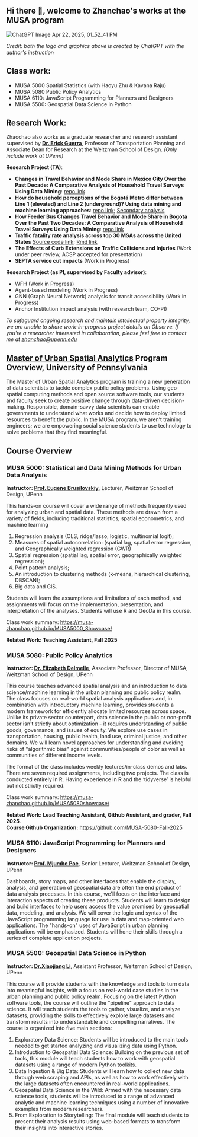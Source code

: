 ## Hi there 👋, welcome to Zhanchao's works at the MUSA program

![ChatGPT Image Apr 22, 2025, 01_52_41 PM](https://github.com/user-attachments/assets/5fbd2ed5-3c51-481e-8e43-d583d9813cf3)

*Credit: both the logo and graphics above is created by ChatGPT with the author's instruction*

## Class work:
- MUSA 5000 Spatial Statistics (with Haoyu Zhu & Kavana Raju)
- MUSA 5080 Public Policy Analytics
- MUSA 6110: JavaScript Programming for Planners and Designers
- MUSA 5500: Geospatial Data Science in Python

## Research Work:
Zhaochao also works as a graduate researcher and research assistant supervised by [**Dr. Erick Guerra**](https://www.design.upenn.edu/people/erick-guerra), Professor of Transportation Planning and Associate Dean for Research at the Weitzman School of Design. *(Only include work at UPenn)*

**Research Project (TA)**:
- **Changes in Travel Behavior and Mode Share in Mexico City Over the Past Decade: A Comparative Analysis of Household Travel Surveys Using Data Mining**: [repo link](https://github.com/MUSA-Zhanchao/Mexico-City-survey-comp)
- **How do household perceptions of the Bogotá Metro differ between Line 1 (elevated) and Line 2 (underground)? Using data mining and machine learning approaches**: [repo link](https://github.com/MUSA-Zhanchao/explortary-metro/tree/main); [Secondary analysis](https://github.com/MUSA-Zhanchao/Bogota-Travel-Survey-Analysis)
- **How Feeder Bus Changes Travel Behavior and Mode Share in Bogota Over the Past Two Decades: A Comparative Analysis of Household Travel Surveys Using Data Mining**: [repo link](https://github.com/MUSA-Zhanchao/Bogota-travel-survey-comp)
- **Traffic fatality rate analysis across top 30 MSAs across the United States** [Source code link](https://github.com/MUSA-Zhanchao/FARS); [Rmd link](https://github.com/MUSA-Zhanchao/FARS_RMarkdown)
- **The Effects of Curb Extensions on Traffic Collisions and Injuries** (Work under peer review, ACSP accepted for presentation)
- **SEPTA service cut impacts** (Work in Progress)

**Research Project (as PI, supervised by Faculty advisor)**:
- WFH (Work in Progress)
- Agent-based modeling (Work in Progress)
- GNN (Graph Neural Network) analysis for transit accessibility (Work in Progress)
- Anchor Institution impact analysis (with research team, CO-PI)
  
*To safeguard ongoing research and maintain intellectual property integrity, we are unable to share work-in-progress project details on Observe. If you're a researcher interested in collaboration, please feel free to contact me at zhanchao@upenn.edu*

## [Master of Urban Spatial Analytics](https://www.design.upenn.edu/urban-spatial-analytics) Program Overview, University of Pennsylvania

The Master of Urban Spatial Analytics program is training a new generation of data scientists to tackle complex public policy problems. Using geo-spatial computing methods and open source software tools, our students and faculty seek to create positive change through data-driven decision-making. Responsible, domain-savvy data scientists can enable governments to understand what works and decide how to deploy limited resources to benefit the public. In the MUSA program, we aren’t training engineers; we are empowering social science students to use technology to solve problems that they find meaningful.

## Course Overview

### MUSA 5000: Statistical and Data Mining Methods for Urban Data Analysis
**Instructor: [Prof. Eugene Brusilovskiy](https://www.design.upenn.edu/people/eugene-brusilovskiy)**, Lecturer, Weitzman School of Design, UPenn

This hands-on course will cover a wide range of methods frequently used for analyzing urban and spatial data. These methods are drawn from a variety of fields, including traditional statistics, spatial econometrics, and machine learning
1) Regression analysis (OLS, ridge/lasso, logistic, multinomial logit);
2) Measures of spatial autocorrelation: (spatial lag, spatial error regression, and Geographically weighted regression (GWR)
3) Spatial regression (spatial lag, spatial error, geographically weighted regression);
4) Point pattern analysis;
5) An introduction to clustering methods (k-means, hierarchical clustering, DBSCAN);
6) Big data and GIS.

Students will learn the assumptions and limitations of each method, and assignments will focus on the implementation, presentation, and interpretation of the analyses. Students will use R and GeoDa in this course.

Class work summary: https://musa-zhanchao.github.io/MUSA5000_Showcase/

**Related Work: Teaching Assistant, Fall 2025**

### MUSA 5080: Public Policy Analytics
**Instructor: [Dr. Elizabeth Delmelle](https://www.design.upenn.edu/people/elizabeth-delmelle)**, Associate Professor, Director of MUSA, Weitzman School of Design, UPenn

This course teaches advanced spatial analysis and an introduction to data science/machine learning in the urban planning and public policy realm. The class focuses on real-world spatial analysis applications and, in combination with introductory machine learning, provides students a modern framework for efficiently allocate limited resources across space. Unlike its private sector counterpart, data science in the public or non-profit sector isn't strictly about optimization - it requires understanding of public goods, governance, and issues of equity. We explore use cases in transportation, housing, public health, land use, criminal justice, and other domains. We will learn novel approaches for understanding and avoiding risks of "algorithmic bias" against communities/people of color as well as communities of different income levels.

The format of the class includes weekly lectures/in-class demos and labs. There are seven required assignments, including two projects. The class is conducted entirely in R. Having experience in R and the ‘tidyverse’ is helpful but not strictly required.

Class work summary: https://musa-zhanchao.github.io/MUSA5080showcase/

**Related Work: Lead Teaching Assistant, Github Assistant, and grader, Fall 2025**. <br>
**Course Github Organization:** https://github.com/MUSA-5080-Fall-2025

### MUSA 6110: JavaScript Programming for Planners and Designers
**Instructor: [Prof. Mjumbe Poe](https://www.design.upenn.edu/people/mjumbe-poe)**, Senior Lecturer, Weitzman School of Design, UPenn

Dashboards, story maps, and other interfaces that enable the display, analysis, and generation of geospatial data are often the end product of data analysis processes. In this course, we'll focus on the interface and interaction aspects of creating these products. Students will learn to design and build interfaces to help users access the value promised by geospatial data, modeling, and analysis. We will cover the logic and syntax of the JavaScript programming language for use in data and map-oriented web applications. The "hands-on" uses of JavaScript in urban planning applications will be emphasized. Students will hone their skills through a series of complete application projects.

### MUSA 5500: Geospatial Data Science in Python
**Instructor: [Dr.Xiaojiang Li](https://www.design.upenn.edu/people/xiaojiang-li)**, Assistant Professor, Weitzman School of Design, UPenn

This course will provide students with the knowledge and tools to turn data into meaningful insights, with a focus on real-world case studies in the urban planning and public policy realm. Focusing on the latest Python software tools, the course will outline the "pipeline" approach to data science. It will teach students the tools to gather, visualize, and analyze datasets, providing the skills to effectively explore large datasets and transform results into understandable and compelling narratives. The course is organized into five main sections:
1. Exploratory Data Science: Students will be introduced to the main tools needed to get started analyzing and visualizing data using Python.
2. Introduction to Geospatial Data Science: Building on the previous set of tools, this module will teach students how to work with geospatial datasets using a range of modern Python toolkits.
3. Data Ingestion & Big Data: Students will learn how to collect new data through web scraping and APIs, as well as how to work effectively with the large datasets often encountered in real-world applications.
4. Geospatial Data Science in the Wild: Armed with the necessary data science tools, students will be introduced to a range of advanced analytic and machine learning techniques using a number of innovative examples from modern researchers.
5. From Exploration to Storytelling: The final module will teach students to present their analysis results using web-based formats to transform their insights into interactive stories.



